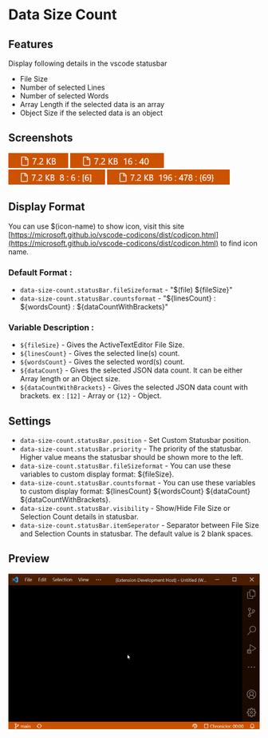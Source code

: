 # Data Size Count

## Features

Display following details in the vscode statusbar

- File Size
- Number of selected Lines
- Number of selected Words
- Array Length if the selected data is an array
- Object Size if the selected data is an object

## Screenshots

<img height="30" src="./images/ScreenShot_1.png">
<img height="30" src="./images/ScreenShot_2.png">
<br/>

<img height="30" src="./images/ScreenShot_3.png">
<img height="30" src="./images/ScreenShot_4.png">

## Display Format

You can use $(icon-name) to show icon, visit this site [https://microsoft.github.io/vscode-codicons/dist/codicon.html](https://microsoft.github.io/vscode-codicons/dist/codicon.html) to find icon name.

### Default Format :

- `data-size-count.statusBar.fileSizeformat` - "\$(file) \${fileSize}"
- `data-size-count.statusBar.countsformat` - "\${linesCount} : \${wordsCount} : \${dataCountWithBrackets}"

### Variable Description :

- `${fileSize}` - Gives the ActiveTextEditor File Size.
- `${linesCount}` - Gives the selected line(s) count.
- `${wordsCount}` - Gives the selected word(s) count.
- `${dataCount}` - Gives the selected JSON data count. It can be either Array length or an Object size.
- `${dataCountWithBrackets}` - Gives the selected JSON data count with brackets. ex : `[12]` - Array or `{12}` - Object.

## Settings

- `data-size-count.statusBar.position` - Set Custom Statusbar position.
- `data-size-count.statusBar.priority` - The priority of the statusbar. Higher value means the statusbar should be shown more to the left.
- `data-size-count.statusBar.fileSizeformat` - You can use these variables to custom display format: \${fileSize}.
- `data-size-count.statusBar.countsformat` - You can use these variables to custom display format: \${linesCount} \${wordsCount} \${dataCount} \${dataCountWithBrackets}.
- `data-size-count.statusBar.visibility` - Show/Hide File Size or Selection Count details in statusbar.
- `data-size-count.statusBar.itemSeperator` - Separator between File Size and Selection Counts in statusbar. The default value is 2 blank spaces.

## Preview

![Data Size Count](./images/preview.gif)
